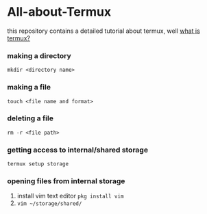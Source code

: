 # All-about-Termux
this repository contains a detailed tutorial about termux, well [what is termux?](https://en.m.wikipedia.org/wiki/Termux)

### making a directory
`mkdir <directory name>`

### making a file
`touch <file name and format>`

### deleting a file
`rm -r <file path>`

### getting access to internal/shared storage
`termux setup storage`

### opening files from internal storage
1. install vim text editor `pkg install vim`
2. `vim ~/storage/shared/`
